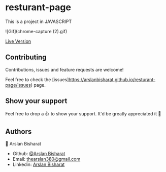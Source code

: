 # resturant-page
This is a project in JAVASCRIPT

![Gif](chrome-capture (2).gif)

[Live Version](https://rawcdn.githack.com/arslanbisharat/resturant-page/d1d896b808b96b519260e4624774d97a65eb1bd7/dist/index.html)

## Contributing

Contributions, issues and feature requests are welcome!

Feel free to check the [issues]https://arslanbisharat.github.io/resturant-page/issues) page.

## Show your support <span id="show"></span>

Feel free to drop a :+1: to show your support. It'd be greatly appreciated it :pray:

## Authors

:bust_in_silhouette: Arslan Bisharat

* Github: [@Arslan Bisharat](https://github.com/arslanbisharat)
* Email: thearslan380@gmail.com
* Linkedin: [Arslan Bisharat](linkedin.com/in/arslan-bisharat)

